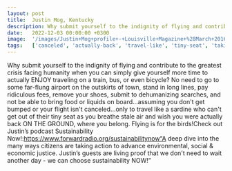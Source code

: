 ```yaml
---
layout: post
title:  Justin Mog, Kentucky
description: Why submit yourself to the indignity of flying and contribute to the greatest crisis facing humanity when you can simply give yourself more time to ac...
date:   2022-12-03 00:00:00 +0300
image:  '/images/Justin+Mog+profile+-+Louisville+Magazine+%28March+2016%29.png'
tags:   ['canceled', 'actually-back', 'travel-like', 'tiny-seat', 'taking-action', 'sustainabilitynow', 'simply-give', 'podcast-sustainability']
---
```

Why submit yourself to the indignity of flying and contribute to the greatest crisis facing humanity when you can simply give yourself more time to actually ENJOY traveling on a train, bus, or even bicycle? No need to go to some far-flung airport on the outskirts of town, stand in long lines, pay ridiculous fees, remove your shoes, submit to dehumanizing searches, and not be able to bring food or liquids on board...assuming you don't get bumped or your flight isn't canceled...only to travel like a sardine who can't get out of their tiny seat as you breathe stale air and wish you were actually back ON THE GROUND, where you belong. Flying is for the birds!Check out Justin’s podcast Sustainability Now!:https://www.forwardradio.org/sustainabilitynow“A deep dive into the many ways citizens are taking action to advance environmental, social & economic justice. Justin’s guests are living proof that we don't need to wait another day - we can choose sustainability NOW!”

